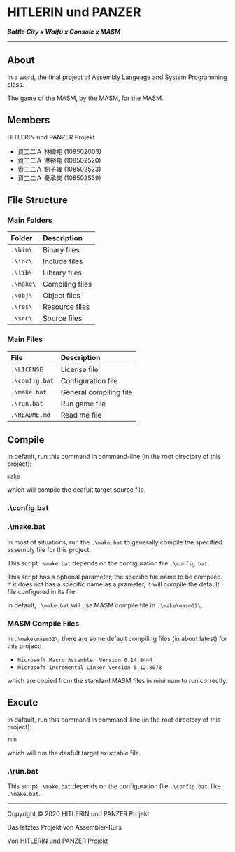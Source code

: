 # HITLERIN und PANZER

***Battle City x Waifu x Console x MASM***

---

## About

In a word, the final project of Assembly Language and System Programming class.

The game of the MASM, by the MASM, for the MASM.


## Members

HITLERIN und PANZER Projekt

- 資工二Ａ 林緯翔 (108502003)
- 資工二Ａ 洪裕翔 (108502520)
- 資工二Ａ 劉子雍 (108502523)
- 資工二Ａ 秦承業 (108502539)


## File Structure

### Main Folders
| Folder    | Description     |
| :-------- | :-------------- |
| `.\bin\`  | Binary files    |
| `.\inc\`  | Include files   |
| `.\lib\`  | Library files   |
| `.\make\` | Compiling files |
| `.\obj\`  | Object files    |
| `.\res\`  | Resource files  |
| `.\src\`  | Source files    |

### Main Files
| File           | Description            |
| :------------- | :--------------------- |
| `.\LICENSE`    | License file           |
| `.\config.bat` | Configuration file     |
| `.\make.bat`   | General compiling file |
| `.\run.bat`    | Run game file          |
| `.\README.md`  | Read me file           |


## Compile

In default, run this command in command-line (in the root directory of this project):
```
make
```
which will compile the deafult target source file.

### .\config.bat
<!-- TODO: -->

### .\make.bat
In most of situations, run the `.\make.bat` to generally compile the specified assembly file for this project.

This script `.\make.bat` depends on the configuration file `.\config.bat`.

This script has a optional parameter, the specific file name to be compiled. If it does not has a specific name as a prameter, it will compile the default file configured in its file.

In default, `.\make.bat` will use MASM compile file in `.\make\masm32\`.

### MASM Compile Files
In `.\make\masm32\`, there are some default compiling files (in about latest) for this project:

- `Microsoft Macro Assembler Version 6.14.8444`
- `Microsoft Incremental Linker Version 5.12.8078`

which are copied from the standard MASM files in minimum to run correctly.


## Excute

In dafault, run this command in command-line (in the root directory of this project):
```
run
```
which will run the deafult target exuctable file.

### .\run.bat
<!-- TODO: -->

This script `.\make.bat` depends on the configuration file `.\config.bat`, like `.\make.bat`.

---

Copyright © 2020 HITLERIN und PANZER Projekt

Das letztes Projekt von Assembler-Kurs

Von HITLERIN und PANZER Projekt
